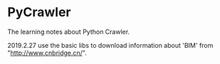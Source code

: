 # PyCrawler

The learning notes about Python Crawler.

2019.2.27
use the basic libs to download information about 'BIM' from "http://www.cnbridge.cn/".
